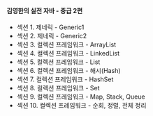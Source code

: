 #### 김영한의 실전 자바 - 중급 2편

- 섹션 1. 제네릭 - Generic1
- 섹션 2. 제네릭 - Generic2
- 섹션 3. 컬렉션 프레임워크 - ArrayList
- 섹션 4. 컬렉션 프레임워크 - LinkedList
- 섹션 5. 컬렉션 프레임워크 - List
- 섹션 6. 컬렉션 프레임워크 - 해시(Hash)
- 섹션 7. 컬렉션 프레임워크 - HashSet
- 섹션 8. 컬렉션 프레임워크 - Set
- 섹션 9. 컬렉션 프레임워크 - Map, Stack, Queue
- 섹션 10. 컬렉션 프레임워크 - 순회, 정렬, 전체 정리
